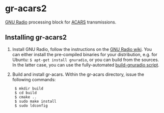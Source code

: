 gr-acars2
=========

[GNU Radio](http://www.gnuradio.org) processing block for [ACARS](http://en.wikipedia.org/wiki/Aircraft_Communications_Addressing_and_Reporting_System) transmissions.


Installing gr-acars2
--------------------

1. Install GNU Radio, follow the instructions on the [GNU Radio wiki](http://gnuradio.org/redmine/projects/gnuradio/wiki/InstallingGR). You can either install the pre-compiled binaries for your distribution, e.g. for Ubuntu: ```$ apt-get install gnuradio```, or you can build from the sources. In the latter case, you can use the fully-automated [build-gnuradio script](http://gnuradio.org/redmine/projects/gnuradio/wiki/InstallingGR#Using-the-build-gnuradio-script).
2. Build and install gr-acars. Within the gr-acars directory, issue the following commands:

		$ mkdir build
		$ cd build
		$ cmake ..
		$ sudo make install
		$ sudo ldconfig

